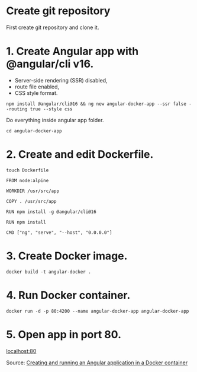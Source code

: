 # Create git repository 

First create git repository and clone it.

# 1. Create Angular app with @angular/cli v16.
- Server-side rendering (SSR) disabled,
- route file enabled, 
- CSS style format.

```
npm install @angular/cli@16 && ng new angular-docker-app --ssr false --routing true --style css
```

Do everything inside angular app folder.

```
cd angular-docker-app
```

# 2. Create and edit Dockerfile.

```
touch Dockerfile
```

```
FROM node:alpine

WORKDIR /usr/src/app

COPY . /usr/src/app

RUN npm install -g @angular/cli@16

RUN npm install

CMD ["ng", "serve", "--host", "0.0.0.0"]
```

# 3. Create Docker image.

```
docker build -t angular-docker .
```

# 4. Run Docker container.

```
docker run -d -p 80:4200 --name angular-docker-app angular-docker-app
```

# 5. Open app in port 80.

[localhost:80](http://localhost:80/)

Source:
[Creating and running an Angular application in a Docker container](https://dev.to/rodrigokamada/creating-and-running-an-angular-application-in-a-docker-container-40mk)